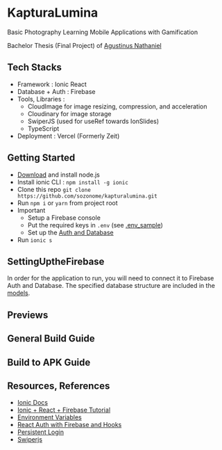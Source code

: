 # KapturaLumina

Basic Photography Learning Mobile Applications with Gamification

Bachelor Thesis (Final Project) of [Agustinus Nathaniel](https://agustinusnathaniel.com)

## Tech Stacks
* Framework : Ionic React
* Database + Auth : Firebase
* Tools, Libraries : 
  - CloudImage for image resizing, compression, and acceleration
  - Cloudinary for image storage
  - SwiperJS (used for useRef towards IonSlides)
  - TypeScript
* Deployment : Vercel (Formerly Zeit)

## Getting Started
* [Download](https://nodejs.org) and install node.js
* Install ionic CLI : 
  `npm install -g ionic`
* Clone this repo
  `git clone https://github.com/sozonome/kapturalumina.git`
* Run `npm i` or `yarn` from project root
* Important
  - Setup a Firebase console
  - Put the required keys in `.env` (see [.env_sample](https://github.com/sozonome/kapturalumina/blob/master/.env_sample))
  - Set up the [Auth and Database](#SettingUptheFirebase)
* Run `ionic s`

## SettingUptheFirebase
In order for the application to run, you will need to connect it to Firebase Auth and Database. The specified database structure are included in the [models](https://github.com/sozonome/kapturalumina/blob/master/src/models/learnModules.tsx).

## Previews

## General Build Guide

## Build to APK Guide

## Resources, References
- [Ionic Docs](https://ionicframework.com/docs/react) 
- [Ionic + React + Firebase Tutorial](https://www.youtube.com/playlist?list=PLYxzS__5yYQlhvyLXSKhv4oAvl06MInSE)
- [Environment Variables](https://www.youtube.com/watch?v=17UVejOw3zA)
- [React Auth with Firebase and Hooks](https://www.youtube.com/watch?v=unr4s3jd9qA)
- [Persistent Login](https://www.youtube.com/watch?v=2Oz-OLB8FQQ)
- [Swiperjs](https://swiperjs.com/api)